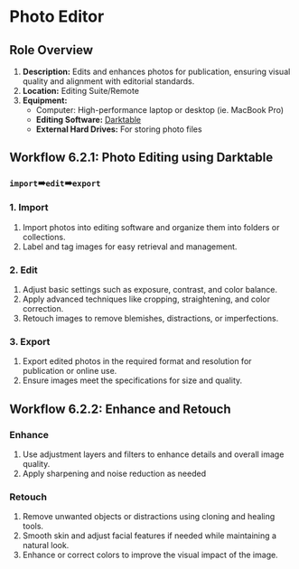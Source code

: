 # Photo Editor
## Role Overview
1.	**Description:** Edits and enhances photos for publication, ensuring visual quality and alignment with editorial standards. 
2.	**Location:** Editing Suite/Remote
3.	**Equipment:**
    - Computer: High-performance laptop or desktop (ie. MacBook Pro)
    - **Editing Software:** [Darktable](https://www.darktable.org)
    - **External Hard Drives:** For storing photo files

## Workflow 6.2.1: Photo Editing using Darktable
### `import`➠`edit`➠`export`
### 1. Import
1. Import photos into editing software and organize them into folders or collections.
2. Label and tag images for easy retrieval and management.

### 2. Edit
1. Adjust basic settings such as exposure, contrast, and color balance.
2. Apply advanced techniques like cropping, straightening, and color correction.
3. Retouch images to remove blemishes, distractions, or imperfections.

### 3. Export
1. Export edited photos in the required format and resolution for publication or online use.
2. Ensure images meet the specifications for size and quality.

## Workflow 6.2.2: Enhance and Retouch
### Enhance
1. Use adjustment layers and filters to enhance details and overall image quality.
2. Apply sharpening and noise reduction as needed

### Retouch
1. Remove unwanted objects or distractions using cloning and healing tools.
2. Smooth skin and adjust facial features if needed while maintaining a natural look.
3. Enhance or correct colors to improve the visual impact of the image.
